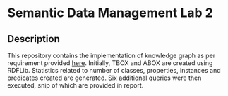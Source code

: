 # Semantic Data Management Lab 2

## Description 
This repository contains the implementation of knowledge graph as per requirement provided [here](https://github.com/SonyShrestha/SDM_Lab2/blob/main/knowledge-graphs.pdf). Initially, TBOX and ABOX are created using RDFLib. Statistics related to number of classes, properties, instances and predicates created are generated. Six additional queries were then executed, snip of which are provided in report.
<br>
